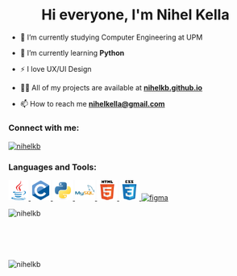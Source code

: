 <h1 align="center">Hi everyone, I'm Nihel Kella</h1>

- 🔭 I’m currently studying Computer Engineering at UPM

- 🌱 I’m currently learning **Python**

- ⚡ I love UX/UI Design

- 👨‍💻 All of my projects are available at **[nihelkb.github.io](https://nihelkb.github.io)**

- 📫 How to reach me **nihelkella@gmail.com**

<h3 align="left">Connect with me:</h3>
<p align="left">
<a href="https://linkedin.com/in/nihelkb" target="blank"><img align="center" src="https://raw.githubusercontent.com/rahuldkjain/github-profile-readme-generator/master/src/images/icons/Social/linked-in-alt.svg" alt="nihelkb" height="30" width="40" /></a>
</p>

<h3 align="left">Languages and Tools:</h3>
<p align="left"> <a href="https://www.java.com" target="_blank" rel="noreferrer"> <img src="https://raw.githubusercontent.com/devicons/devicon/master/icons/java/java-original.svg" alt="java" width="40" height="40"/> </a> <a href="https://www.cprogramming.com/" target="_blank" rel="noreferrer"> <img src="https://raw.githubusercontent.com/devicons/devicon/master/icons/c/c-original.svg" alt="c" width="40" height="40"/> </a>  <a href="https://www.python.org" target="_blank" rel="noreferrer"> <img src="https://raw.githubusercontent.com/devicons/devicon/master/icons/python/python-original.svg" alt="python" width="40" height="40"/> <a href="https://www.mysql.com/" target="_blank" rel="noreferrer"> <img src="https://raw.githubusercontent.com/devicons/devicon/master/icons/mysql/mysql-original-wordmark.svg" alt="mysql" width="40" height="40"/> </a> </a><a href="https://www.w3.org/html/" target="_blank" rel="noreferrer"> <img src="https://raw.githubusercontent.com/devicons/devicon/master/icons/html5/html5-original-wordmark.svg" alt="html5" width="40" height="40"/> </a><a href="https://www.w3schools.com/css/" target="_blank" rel="noreferrer"> <img src="https://raw.githubusercontent.com/devicons/devicon/master/icons/css3/css3-original-wordmark.svg" alt="css3" width="40" height="40"/> </a> <a href="https://www.figma.com/" target="_blank" rel="noreferrer"> <img src="https://www.vectorlogo.zone/logos/figma/figma-icon.svg" alt="figma" width="40" height="40"/> </a> </p>

<p><img align="left" src="https://github-readme-stats.vercel.app/api/top-langs?username=nihelkb&show_icons=true&locale=en&layout=compact&PAT_1=" alt="nihelkb" /></p>
<p><br><br><br><br><br></p>
<p><img align="center" src="https://github-readme-stats.vercel.app/api?username=nihelkb&show_icons=true&locale=en" alt="nihelkb" /></p>
